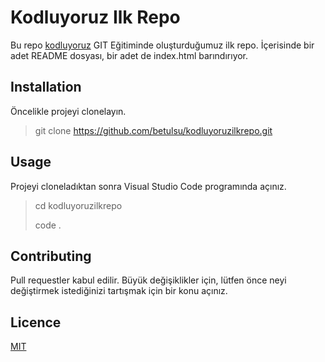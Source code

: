 # **Kodluyoruz Ilk Repo**
Bu repo [kodluyoruz](https://kodluyoruz.org/tr/kodluyoruz/) GIT Eğitiminde oluşturduğumuz ilk repo. İçerisinde bir adet README dosyası, bir adet de index.html barındırıyor.



## **Installation**

Öncelikle projeyi clonelayın.

> git clone https://github.com/betulsu/kodluyoruzilkrepo.git




## **Usage**

Projeyi cloneladıktan sonra Visual Studio Code programında açınız.

> cd kodluyoruzilkrepo
>
>code .

## **Contributing**

Pull requestler kabul edilir. Büyük değişiklikler için, lütfen önce neyi değiştirmek istediğinizi tartışmak için bir konu açınız.

## **Licence**

[MIT](https://choosealicense.com/licenses/mit/)



